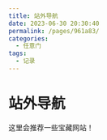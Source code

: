 ```yaml
---
title: 站外导航
date: 2023-06-30 20:30:40
permalink: /pages/961a83/
categories: 
  - 任意门
tags: 
  - 记录
---
```

# 站外导航


这里会推荐一些宝藏网站！